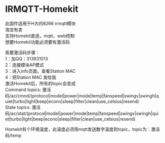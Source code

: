 # IRMQTT-Homekit
此固件适用于H大的8266 irmqtt模块    
淘宝有卖    
支持Homekit直连，mqtt，web控制    
想要Homekit功能必须要有激活码    


索要激活码步骤：    
 1：加QQ：313931013    
 2：连接模块AP模式    
 3：进入info页面，查看Station MAC    
 4：把Station MAC 发给我    
激活Homekit后，所有的topic会变成     
Command topics: 激活码/ac/cmnd/(protocol|model|power|mode|temp|fanspeed|swingv|swingh|quiet|turbo|light|beep|econo|sleep|filter|clean|use_celsius|resend)    
State topics: 激活码/ac/stat/(protocol|model|power|mode|temp|fanspeed|swingv|swingh|quiet|turbo|light|beep|econo|sleep|filter|clean|use_celsius|resend)    

Homekit有个环境温度，此温度必须用mqtt发送数字温度到topic，topic为：激活码/temp
